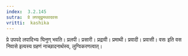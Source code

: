 ```yaml
---
index:  3.2.145
sutra:  प्रे लपसृद्रुमथवदवसः
vritti:  kashika 
---
```


प्रे उपपदे लपादिभ्यः घिनुण् भवति। प्रलपी। प्रसारी। प्रद्रावी। प्रमाथी। प्रवादी। प्रवासी। वसः इति वस निवासे इत्यस्य ग्रहणं नाच्छादनार्थस्य, लुग्विकरणत्वात्।

